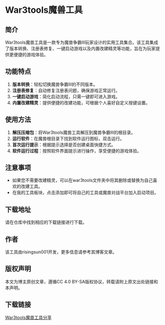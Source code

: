 # War3tools魔兽工具

## 简介
War3tools魔兽工具是一款专为魔兽争霸III玩家设计的实用工具集合。该工具集成了版本转换、注册表修复、一键启动游戏以及内置改建精灵等功能，旨在为玩家提供更便捷的游戏体验。

## 功能特点
1. **版本转换**：轻松切换魔兽争霸III的不同版本。
2. **注册表修复**：自动修复注册表问题，确保游戏正常运行。
3. **一键启动游戏**：简化启动流程，只需一键即可进入游戏。
4. **内置改建精灵**：提供便捷的改建功能，可根据个人喜好自定义按键设置。

## 使用方法
1. **解压压缩包**：将War3tools魔兽工具解压到魔兽争霸III的根目录。
2. **运行软件**：在魔兽根目录下找到软件运行图标，双击运行。
3. **首次运行提示**：根据提示选择是否创建桌面快捷方式。
4. **软件运行过程**：按照软件界面提示进行操作，享受便捷的游戏体验。

## 注意事项
- 如果您不需要改建精灵，可以在war3tools文件夹中将其删除或替换为自己喜欢的改建工具。
- 在我的工具板块，点击添加即可将自己的工具或魔兽对战平台加入启动项目。

## 下载地址
请在仓库中找到相应的下载链接进行下载。

## 作者
该工具由risingsun001开发，更多信息请参考其博客文章。

## 版权声明
本文为博主原创文章，遵循CC 4.0 BY-SA版权协议，转载请附上原文出处链接和本声明。

## 下载链接

[War3tools魔兽工具分享](https://pan.quark.cn/s/54cafc67234b)